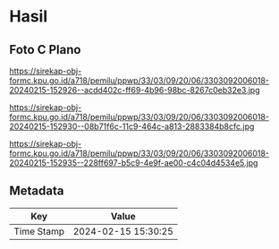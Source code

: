 # Hasil

## Foto C Plano

https://sirekap-obj-formc.kpu.go.id/a718/pemilu/ppwp/33/03/09/20/06/3303092006018-20240215-152926--acdd402c-ff69-4b96-98bc-8267c0eb32e3.jpg

https://sirekap-obj-formc.kpu.go.id/a718/pemilu/ppwp/33/03/09/20/06/3303092006018-20240215-152930--08b71f6c-11c9-464c-a813-2883384b8cfc.jpg

https://sirekap-obj-formc.kpu.go.id/a718/pemilu/ppwp/33/03/09/20/06/3303092006018-20240215-152935--228ff697-b5c9-4e9f-ae00-c4c04d4534e5.jpg


## Metadata

| Key        | Value               |
| ---------- | ------------------- |
| Time Stamp | 2024-02-15 15:30:25 |




